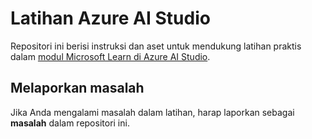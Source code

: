 # Latihan Azure AI Studio

Repositori ini berisi instruksi dan aset untuk mendukung latihan praktis dalam [modul Microsoft Learn di Azure AI Studio](https://docs.microsoft.com/training).

## Melaporkan masalah

Jika Anda mengalami masalah dalam latihan, harap laporkan sebagai **masalah** dalam repositori ini.
